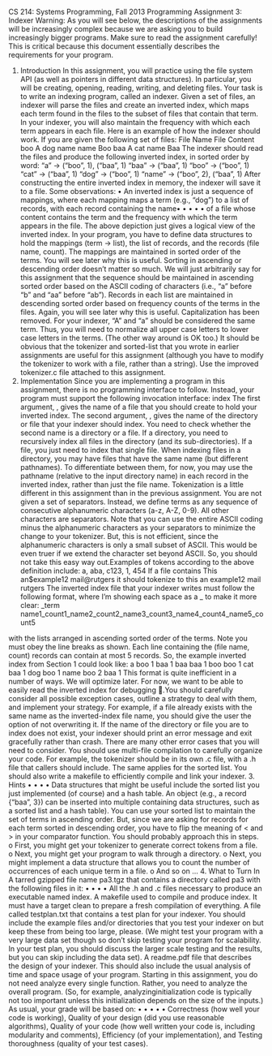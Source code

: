CS 214: Systems Programming, Fall 2013
Programming Assignment 3: Indexer
Warning: As you will see below, the descriptions of the assignments will be
increasingly complex because we are asking you to build increasingly bigger
programs. Make sure to read the assignment carefully! This is critical because this
document essentially describes the requirements for your program.
1. Introduction
In this assignment, you will practice using the file system API (as well as pointers in
different data structures). In particular, you will be creating, opening, reading,
writing, and deleting files.
Your task is to write an indexing program, called an indexer. Given a set of files, an
indexer will parse the files and create an inverted index, which maps each term
found in the files to the subset of files that contain that term. In your indexer, you
will also maintain the frequency with which each term appears in each file.
Here is an example of how the indexer should work. If you are given the following
set of files:
File Name File Content
boo A dog name name
   Boo
baa A cat name Baa
The indexer should read the files and produce the following inverted index, in sorted
order by word:
“a” → (“boo”, 1), (“baa”, 1)
“baa” → (“baa”, 1)
“boo” → (“boo”, 1)
“cat” → (“baa”, 1)
“dog” → (“boo”, 1)
“name” → (“boo”, 2), (“baa”, 1)
After constructing the entire inverted index in memory, the indexer will save it to a
file.
Some observations:
•
An inverted index is just a sequence of mappings, where each mapping maps
a term (e.g., “dog”) to a list of records, with each record containing the name•
•
•
•
•
of a file whose content contains the term and the frequency with which the
term appears in the file.
The above depiction just gives a logical view of the inverted index. In your
program, you have to define data structures to hold the mappings (term →
list), the list of records, and the records (file name, count).
The mappings are maintained in sorted order of the terms. You will see later
why this is useful. Sorting in ascending or descending order doesn’t matter
so much. We will just arbitrarily say for this assignment that the sequence
should be maintained in ascending sorted order based on the ASCII coding of
characters (i.e., “a” before “b” and “aa” before “ab”).
Records in each list are maintained in descending sorted order based on
frequency counts of the terms in the files. Again, you will see later why this is
useful.
Capitalization has been removed. For your indexer, “A” and “a” should be
considered the same term. Thus, you will need to normalize all upper case
letters to lower case letters in the terms. (The other way around is OK too.)
It should be obvious that the tokenizer and sorted-list that you wrote in
earlier assignments are useful for this assignment (although you have to
modify the tokenizer to work with a file, rather than a string). Use the
improved tokenizer.c file attached to this assignment.
2. Implementation
Since you are implementing a program in this assignment, there is no programming
interface to follow. Instead, your program must support the following invocation
interface:
index <inverted-index file name> <directory or file name>
The first argument, <inverted-index file name>, gives the name of a file that you should
create to hold your inverted index. The second argument, <directory or file name>,
gives the name of the directory or file that your indexer should index. You need to
check whether the second name is a directory or a file. If a directory, you need to
recursively index all files in the directory (and its sub-directories). If a file, you just
need to index that single file.
When indexing files in a directory, you may have files that have the same name (but
different pathnames). To differentiate between them, for now, you may use the
pathname (relative to the input directory name) in each record in the inverted
index, rather than just the file name.
Tokenization is a little different in this assignment than in the previous assignment.
You are not given a set of separators. Instead, we define terms as any sequence of
consecutive alphanumeric characters (a-z, A-Z, 0-9). All other characters are
separators. Note that you can use the entire ASCII coding minus the alphanumeric
characters as your separators to minimize the change to your tokenizer. But, this is
not efficient, since the alphanumeric characters is only a small subset of ASCII. This
would be even truer if we extend the character set beyond ASCII. So, you should
not take this easy way out.Examples of tokens according to the above definition include:
a, aba, c123, 1, 454
If a file contains
This an$example12 mail@rutgers
it should tokenize to
this
an
example12
mail
rutgers
The inverted index file that your indexer writes must follow the following format,
where I’m showing each space as a _ to make it more clear:
<list>_term
name1_count1_name2_count2_name3_count3_name4_count4_name5_count5
</list>
with the lists arranged in ascending sorted order of the terms. Note you must obey
the line breaks as shown. Each line containing the (file name, count) records can
contain at most 5 records.
So, the example inverted index from Section 1 could look like:
<list> a
boo 1 baa 1
</list>
<list> baa
baa 1
</list>
<list> boo
boo 1
</list>
<list> cat
baa 1
</list>
<list> dog
boo 1
<list> name
boo 2 baa 1
</list>
This format is quite inefficient in a number of ways. We will optimize later. For now,
we want to be able to easily read the inverted index for debugging .You should carefully consider all possible exception cases, outline a strategy to deal
with them, and implement your strategy. For example, if a file already exists with
the same name as the inverted-index file name, you should give the user the option
of not overwriting it. If the name of the directory or file you are to index does not
exist, your indexer should print an error message and exit gracefully rather than
crash. There are many other error cases that you will need to consider.
You should use multi-file compilation to carefully organize your code. For example,
the tokenizer should be in its own .c file, with a .h file that callers should include.
The same applies for the sorted list. You should also write a makefile to efficiently
compile and link your indexer.
3. Hints
•
•
•
•
Data structures that might be useful include the sorted list you just
implemented (of course) and a hash table.
An object (e.g., a record {“baa”, 3}) can be inserted into multiple containing
data structures, such as a sorted list and a hash table).
You can use your sorted list to maintain the set of terms in ascending order.
But, since we are asking for records for each term sorted in descending order,
you have to flip the meaning of < and > in your comparator function.
You should probably approach this in steps.
o First, you might get your tokenizer to generate correct tokens from a
file.
o Next, you might get your program to walk through a directory.
o Next, you might implement a data structure that allows you to count
the number of occurrences of each unique term in a file.
o And so on ...
4. What to Turn In
A tarred gzipped file name pa3.tgz that contains a directory called pa3 with the
following files in it:
•
•
•
•
All the .h and .c files necessary to produce an executable named index.
A makefile used to compile and produce index. It must have a target clean to
prepare a fresh compilation of everything.
A file called testplan.txt that contains a test plan for your indexer. You should
include the example files and/or directories that you test your indexer on but
keep these from being too large, please. (We might test your program with a
very large data set though so don’t skip testing your program for scalability.
In your test plan, you should discuss the larger scale testing and the results,
but you can skip including the data set).
A readme.pdf file that describes the design of your indexer. This should also
include the usual analysis of time and space usage of your program. Starting
in this assignment, you do not need analyze every single function. Rather,
you need to analyze the overall program. (So, for example, analyzinginitialization code is typically not too important unless this initialization
depends on the size of the inputs.)
As usual, your grade will be based on:
•
•
•
•
•
Correctness (how well your code is working),
Quality of your design (did you use reasonable algorithms),
Quality of your code (how well written your code is, including modularity and
comments),
Efficiency (of your implementation), and
Testing thoroughness (quality of your test cases).
